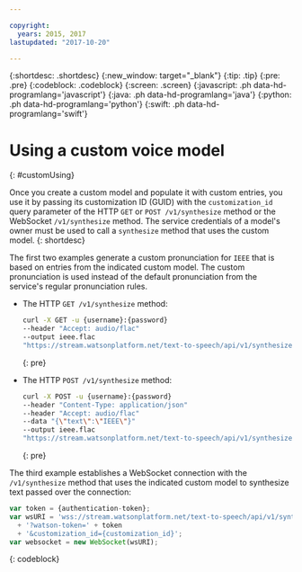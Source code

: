```yaml
---

copyright:
  years: 2015, 2017
lastupdated: "2017-10-20"

---
```


{:shortdesc: .shortdesc}
{:new_window: target="_blank"}
{:tip: .tip}
{:pre: .pre}
{:codeblock: .codeblock}
{:screen: .screen}
{:javascript: .ph data-hd-programlang='javascript'}
{:java: .ph data-hd-programlang='java'}
{:python: .ph data-hd-programlang='python'}
{:swift: .ph data-hd-programlang='swift'}

# Using a custom voice model
{: #customUsing}

Once you create a custom model and populate it with custom entries, you use it by passing its customization ID (GUID) with the `customization_id` query parameter of the HTTP `GET` or `POST /v1/synthesize` method or the WebSocket `/v1/synthesize` method. The service credentials of a model's owner must be used to call a `synthesize` method that uses the custom model.
{: shortdesc}

The first two examples generate a custom pronunciation for `IEEE` that is based on entries from the indicated custom model. The custom pronunciation is used instead of the default pronunciation from the service's regular pronunciation rules.

-   The HTTP `GET /v1/synthesize` method:

    ```bash
    curl -X GET -u {username}:{password}
    --header "Accept: audio/flac"
    --output ieee.flac
    "https://stream.watsonplatform.net/text-to-speech/api/v1/synthesize?text=IEEE&customization_id={customization_id}"
    ```
    {: pre}

-   The HTTP `POST /v1/synthesize` method:

    ```bash
    curl -X POST -u {username}:{password}
    --header "Content-Type: application/json"
    --header "Accept: audio/flac"
    --data "{\"text\":\"IEEE\"}"
    --output ieee.flac
    "https://stream.watsonplatform.net/text-to-speech/api/v1/synthesize?customization_id={customization_id}"
    ```
    {: pre}

The third example establishes a WebSocket connection with the `/v1/synthesize` method that uses the indicated custom model to synthesize text passed over the connection:

```javascript
var token = {authentication-token};
var wsURI = 'wss://stream.watsonplatform.net/text-to-speech/api/v1/synthesize'
  + '?watson-token=' + token
  + '&customization_id={customization_id}';
var websocket = new WebSocket(wsURI);
```
{: codeblock}
